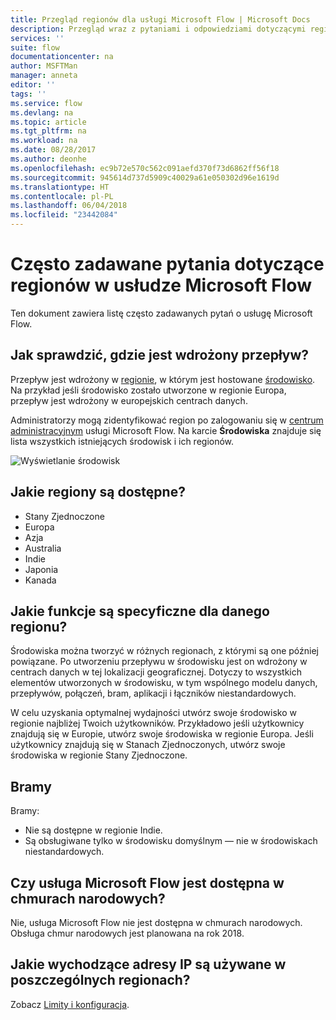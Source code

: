 ```yaml
---
title: Przegląd regionów dla usługi Microsoft Flow | Microsoft Docs
description: Przegląd wraz z pytaniami i odpowiedziami dotyczącymi regionów w usłudze Microsoft Flow
services: ''
suite: flow
documentationcenter: na
author: MSFTMan
manager: anneta
editor: ''
tags: ''
ms.service: flow
ms.devlang: na
ms.topic: article
ms.tgt_pltfrm: na
ms.workload: na
ms.date: 08/28/2017
ms.author: deonhe
ms.openlocfilehash: ec9b72e570c562c091aefd370f73d6862ff56f18
ms.sourcegitcommit: 945614d737d5909c40029a61e050302d96e1619d
ms.translationtype: HT
ms.contentlocale: pl-PL
ms.lasthandoff: 06/04/2018
ms.locfileid: "23442084"
---
```

# <a name="faq-for-regions-in-microsoft-flow"></a>Często zadawane pytania dotyczące regionów w usłudze Microsoft Flow
Ten dokument zawiera listę często zadawanych pytań o usługę Microsoft Flow.

## <a name="how-do-i-find-out-where-my-flow-is-deployed"></a>Jak sprawdzić, gdzie jest wdrożony przepływ?
Przepływ jest wdrożony w [regionie](https://azure.microsoft.com/regions/), w którym jest hostowane [środowisko](environments-overview-admin.md). Na przykład jeśli środowisko zostało utworzone w regionie Europa, przepływ jest wdrożony w europejskich centrach danych.

Administratorzy mogą zidentyfikować region po zalogowaniu się w [centrum administracyjnym](https://admin.flow.microsoft.com) usługi Microsoft Flow. Na karcie **Środowiska** znajduje się lista wszystkich istniejących środowisk i ich regionów.

![Wyświetlanie środowisk](media/regions-overview/environments-list.png)

## <a name="what-regions-are-available"></a>Jakie regiony są dostępne?
* Stany Zjednoczone
* Europa
* Azja
* Australia
* Indie
* Japonia
* Kanada

## <a name="what-features-are-specific-to-a-given-region"></a>Jakie funkcje są specyficzne dla danego regionu?
Środowiska można tworzyć w różnych regionach, z którymi są one później powiązane. Po utworzeniu przepływu w środowisku jest on wdrożony w centrach danych w tej lokalizacji geograficznej. Dotyczy to wszystkich elementów utworzonych w środowisku, w tym wspólnego modelu danych, przepływów, połączeń, bram, aplikacji i łączników niestandardowych.

W celu uzyskania optymalnej wydajności utwórz swoje środowisko w regionie najbliżej Twoich użytkowników. Przykładowo jeśli użytkownicy znajdują się w Europie, utwórz swoje środowiska w regionie Europa. Jeśli użytkownicy znajdują się w Stanach Zjednoczonych, utwórz swoje środowiska w regionie Stany Zjednoczone.

## <a name="gateways"></a>Bramy
Bramy:

* Nie są dostępne w regionie Indie.
* Są obsługiwane tylko w środowisku domyślnym — nie w środowiskach niestandardowych.

## <a name="is-microsoft-flow-available-in-national-clouds"></a>Czy usługa Microsoft Flow jest dostępna w chmurach narodowych?
Nie, usługa Microsoft Flow nie jest dostępna w chmurach narodowych. Obsługa chmur narodowych jest planowana na rok 2018.

## <a name="what-outbound-ip-addresses-are-used-in-each-region"></a>Jakie wychodzące adresy IP są używane w poszczególnych regionach?
Zobacz [Limity i konfiguracja](limits-and-config.md).

